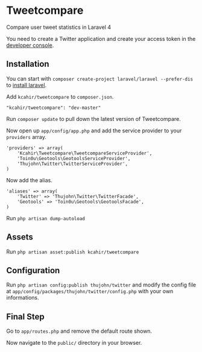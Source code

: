 Tweetcompare
============

Compare user tweet statistics in Laravel 4

You need to create a Twitter application and create your access token in the [developer console](https://dev.twitter.com/).


## Installation

You can start with `composer create-project laravel/laravel --prefer-dis` to [install laravel](http://laravel.com/docs/installation/).

Add `kcahir/tweetcompare` to `composer.json`.

    "kcahir/tweetcompare": "dev-master"

Run `composer update` to pull down the latest version of Tweetcompare.

Now open up `app/config/app.php` and add the service provider to your `providers` array.

    'providers' => array(
    	'Kcahir\Tweetcompare\TweetcompareServiceProvider',
	    'Toin0u\Geotools\GeotoolsServiceProvider',
        'Thujohn\Twitter\TwitterServiceProvider',
    )

Now add the alias.

    'aliases' => array(
        'Twitter' => 'Thujohn\Twitter\TwitterFacade',
        'Geotools' => 'Toin0u\Geotools\GeotoolsFacade',
    )

Run `php artisan dump-autoload`

## Assets

Run `php artisan asset:publish kcahir/tweetcompare`

## Configuration

Run `php artisan config:publish thujohn/twitter` and modify the config file at `app/config/packages/thujohn/twitter/config.php` with your own informations.

## Final Step

Go to `app/routes.php` and remove the default route shown.

Now navigate to the `public/` directory in your browser.